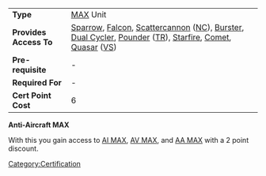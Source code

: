 |                        |                                                                                                                                                                                                                                                                                                                                                                                                                            |
| ---------------------- | -------------------------------------------------------------------------------------------------------------------------------------------------------------------------------------------------------------------------------------------------------------------------------------------------------------------------------------------------------------------------------------------------------------------------- |
| **Type**               | [MAX](/MAX "wikilink") Unit                                                                                                                                                                                                                                                                                                                                                                                                |
| **Provides Access To** | [Sparrow](/Sparrow "wikilink"), [Falcon](/Falcon "wikilink"), [Scattercannon](/Scattercannon "wikilink") ([NC](/New_Conglomerate "wikilink")), [Burster](/Burster "wikilink"), [Dual Cycler](/Dual_Cycler "wikilink"), [Pounder](/Pounder "wikilink") ([TR](/Terran_Republic "wikilink")), [Starfire](/Starfire "wikilink"), [Comet](/Comet "wikilink"), [Quasar](/Quasar "wikilink") ([VS](/Vanu_Sovereignty "wikilink")) |
| **Pre-requisite**      | \-                                                                                                                                                                                                                                                                                                                                                                                                                         |
| **Required For**       | \-                                                                                                                                                                                                                                                                                                                                                                                                                         |
| **Cert Point Cost**    | 6                                                                                                                                                                                                                                                                                                                                                                                                                          |

**Anti-Aircraft MAX**

With this you gain access to [AI
MAX](</Anti-Infantry_MAX_(Certification)> "wikilink"), [AV
MAX](</Anti-Vehicle_MAX_(Certification)> "wikilink"), and [AA
MAX](</Anti-Aircraft_MAX_(Certification)> "wikilink") with a 2 point
discount.

[Category:Certification](/Category:Certification "wikilink")
